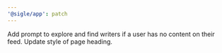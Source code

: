 ```yaml
---
'@sigle/app': patch
---
```


Add prompt to explore and find writers if a user has no content on their feed.
Update style of page heading.
